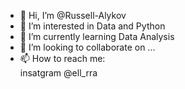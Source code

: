 - 👋 Hi, I’m @Russell-Alykov
- 👀 I’m interested in Data and Python
- 🌱 I’m currently learning Data Analysis
- 💞️ I’m looking to collaborate on ...
- 📫 How to reach me:                  
      insatgram @ell_rra

<!---
Russell-Alykov/Russell-Alykov is a ✨ special ✨ repository because its `README.md` (this file) appears on your GitHub profile.
You can click the Preview link to take a look at your changes.
--->
